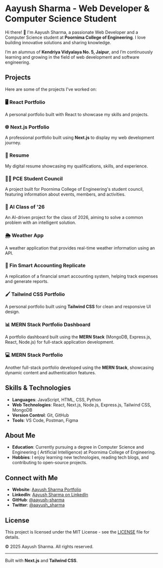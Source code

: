 # Aayush Sharma - Web Developer & Computer Science Student

Hi there! 👋 I'm Aayush Sharma, a passionate Web Developer and a Computer Science student at **Poornima College of Engineering**. I love building innovative solutions and sharing knowledge.

I’m an alumnus of **Kendriya Vidyalaya No. 5, Jaipur**, and I’m continuously learning and growing in the field of web development and software engineering.

## Projects

Here are some of the projects I've worked on:

### 🖥️ React Portfolio
A personal portfolio built with React to showcase my skills and projects.

### 🌐 Next.js Portfolio
A professional portfolio built using **Next.js** to display my web development journey.

### 📄 Resume
My digital resume showcasing my qualifications, skills, and experience.

### 👨‍💻 PCE Student Council
A project built for Poornima College of Engineering's student council, featuring information about events, members, and activities.

### 🤖 AI Class of '26
An AI-driven project for the class of 2026, aiming to solve a common problem with an intelligent solution.

### 🌦️ Weather App
A weather application that provides real-time weather information using an API.

### 💼 Fin Smart Accounting Replicate
A replication of a financial smart accounting system, helping track expenses and generate reports.

### 🖌️ Tailwind CSS Portfolio
A personal portfolio built using **Tailwind CSS** for clean and responsive UI design.

### 📊 MERN Stack Portfolio Dashboard
A portfolio dashboard built using the **MERN Stack** (MongoDB, Express.js, React, Node.js) for full-stack application development.

### 💻 MERN Stack Portfolio
Another full-stack portfolio developed using the **MERN Stack**, showcasing dynamic content and authentication features.

## Skills & Technologies

- **Languages**: JavaScript, HTML, CSS, Python
- **Web Technologies**: React, Next.js, Node.js, Express.js, Tailwind CSS, MongoDB
- **Version Control**: Git, GitHub
- **Tools**: VS Code, Postman, Figma

## About Me

- **Education**: Currently pursuing a degree in Computer Science and Engineering ( Artificial Intelligence) at Poornima College of Engineering.
- **Hobbies**: I enjoy learning new technologies, reading tech blogs, and contributing to open-source projects.

## Connect with Me

- **Website**: [Aayush Sharma Portfolio](https://aayush-linktree.vercel.app/)
- **LinkedIn**: [Aayush Sharma on LinkedIn](https://in.linkedin.com/in/aayush-sharma-a44062299)
- **GitHub**: [@aayush-sharma](https://github.com/aayushsh2003)
- **Twitter**: [@aayush_sharma](#)

## License

This project is licensed under the MIT License - see the [LICENSE](LICENSE) file for details.

© 2025 Aayush Sharma. All rights reserved.

---

Built with **Next.js** and **Tailwind CSS**.
